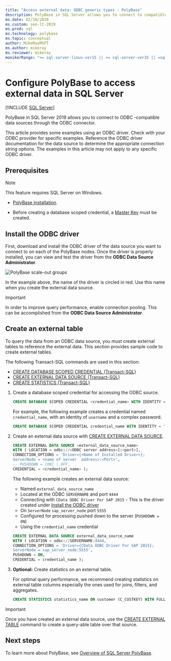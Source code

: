 ```yaml
---
title: "Access external data: ODBC generic types - PolyBase"
description: PolyBase in SQL Server allows you to connect to compatible data sources through the ODBC connector. Install the ODBC driver and create external tables.
ms.date: 02/19/2020
ms.custom: seo-lt-2019
ms.prod: sql
ms.technology: polybase
ms.topic: conceptual
author: MikeRayMSFT
ms.author: mikeray
ms.reviewer: mikeray
monikerRange: ">= sql-server-linux-ver15 || >= sql-server-ver15 || =sqlallproducts-allversions"
---
```

# Configure PolyBase to access external data in SQL Server

 [!INCLUDE [SQL Server](../../includes/applies-to-version/sqlserver.md)]

PolyBase in SQL Server 2019 allows you to connect to ODBC -compatible data sources through the ODBC connector.

This article provides some examples using an ODBC driver. Check with your ODBC provider for specific examples. Reference the ODBC driver documentation for the data source to determine the appropriate connection string options. The examples in this article may not apply to any specific ODBC driver.

## Prerequisites

>[!NOTE]
>This feature requires SQL Server on Windows.

* [PolyBase installation](polybase-installation.md).

* Before creating a database scoped credential, a [Master Key](../../t-sql/statements/create-master-key-transact-sql.md) must be created.

## Install the ODBC driver

First, download and install the ODBC driver of the data source you want to connect to on each of the PolyBase nodes. Once the driver is properly installed, you can view and test the driver from the **ODBC Data Source Administrator**.

![PolyBase scale-out groups](../../relational-databases/polybase/media/polybase-odbc-admin.png) 

In the example above, the name of the driver is circled in red. Use this name when you create the external data source.

> [!IMPORTANT]
> In order to improve query performance, enable connection pooling. This can be accomplished from the **ODBC Data Source Administrator**.

## Create an external table

To query the data from an ODBC data source, you must create external tables to reference the external data. This section provides sample code to create external tables.

The following Transact-SQL commands are used in this section:

* [CREATE DATABASE SCOPED CREDENTIAL (Transact-SQL)](../../t-sql/statements/create-database-scoped-credential-transact-sql.md)
* [CREATE EXTERNAL DATA SOURCE (Transact-SQL)](../../t-sql/statements/create-external-data-source-transact-sql.md) 
* [CREATE STATISTICS (Transact-SQL)](../../t-sql/statements/create-statistics-transact-sql.md)

1. Create a database scoped credential for accessing the ODBC source.

    ```sql
    CREATE DATABASE SCOPED CREDENTIAL <credential_name> WITH IDENTITY = '<username>', Secret = '<password>';
    ```

    For example, the following example creates a credential named `credential_name`, with an identity of `username` and a complex password.

    ```sql
    CREATE DATABASE SCOPED CREDENTIAL credential_name WITH IDENTITY = 'username', Secret = 'BycA4ZjrE#*2W%!';
    ```

1. Create an external data source with [CREATE EXTERNAL DATA SOURCE](../../t-sql/statements/create-external-data-source-transact-sql.md).

    ```sql
    CREATE EXTERNAL DATA SOURCE <external_data_source_name>
    WITH ( LOCATION = odbc://<ODBC server address>[:<port>],
    CONNECTION_OPTIONS = 'Driver={<Name of Installed Driver>};
    ServerNode = <name of server  address>:<Port>',
    -- PUSHDOWN = [ON] | OFF,
    CREDENTIAL = <credential_name> );
    ```

    The following example creates an external data source:
    * Named `external_data_source_name`
    * Located at the ODBC `SERVERNAME` and port `4444`
    * Connecting with `CData ODBC Driver For SAP 2015` - This is the driver created under [Install the ODBC driver](#install-the-odbc-driver)
    * On `ServerNode` `sap_server_node` port `5555`
    * Configured for processing pushed down to the server (`PUSHDOWN = ON`)
    * Using the `credential_name` credential

    ```sql
    CREATE EXTERNAL DATA SOURCE external_data_source_name
    WITH ( LOCATION = odbc://SERVERNAME:4444,
    CONNECTION_OPTIONS = 'Driver={CData ODBC Driver For SAP 2015};
    ServerNode = sap_server_node:5555',
    PUSHDOWN = ON,
    CREDENTIAL = credential_name );
    ```

1. **Optional:** Create statistics on an external table.

    For optimal query performance, we recommend creating statistics on external table columns especially the ones used for joins, filters, and aggregates.

    ```sql
    CREATE STATISTICS statistics_name ON customer (C_CUSTKEY) WITH FULLSCAN; 
    ```

>[!IMPORTANT]
>Once you have created an external data source, use the [CREATE EXTERNAL TABLE](../../t-sql/statements/create-external-table-transact-sql.md) command to create a query-able table over that source.

## Next steps

To learn more about PolyBase, see [Overview of SQL Server PolyBase](polybase-guide.md).

